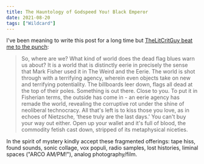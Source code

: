 ```yaml
---
title: The Hauntology of Godspeed You! Black Emperor
date: 2021-08-20
tags: ["Wildcard"]
---
```


I've been meaning to write this post for a long time but [TheLitCritGuy beat me to the punch](https://thehaunt.substack.com/p/soundtrack-to-the-end-of-history):

<!--x-->

> So, where are we? What kind of world does the dead flag blues warn us about? It is a world that is distinctly eerie in precisely the sense that Mark Fisher used it in The Weird and the Eerie. The world is shot through with a terrifying agency, wherein even objects take on new and terrifying potentiality. The billboards leer down, flags all dead at the top of their poles. Something is out there. Close to you. To put it in Fisherian terms, the outside has come in - an eerie agency has remade the world, revealing the corruptive rot under the shine of neoliberal technocracy. All that's left is to kiss those you love, as in echoes of Nietzsche, ‘these truly are the last days.' You can't buy your way out either. Open up your wallet and it's full of blood, the commodity fetish cast down, stripped of its metaphysical niceties.

In the spirit of mystery kindly accept these fragmented offerings: tape hiss, found sounds, sonic collage, vox populi, radio samples, lost histories, liminal spaces ("ARCO AM/PM!"), analog photography/film.
